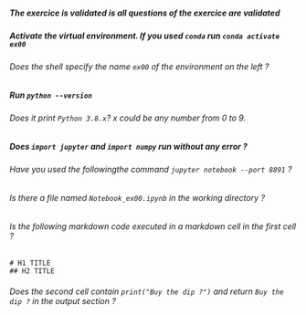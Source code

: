##### The exercice is validated is all questions of the exercice are validated

##### Activate the virtual environment. If you used `conda` run `conda activate ex00`

###### Does the shell specify the name `ex00` of the environment on the left ?

##### Run `python --version`

###### Does it print `Python 3.8.x`? x could be any number from 0 to 9. 

##### Does `import jupyter` and `import numpy` run without any error ? 

###### Have you used the followingthe command `jupyter notebook --port 8891` ?

###### Is there a file named `Notebook_ex00.ipynb` in the working directory ? 

###### Is the following markdown code executed in a markdown cell in the first cell ? 

```
# H1 TITLE
## H2 TITLE
```
###### Does the second cell contain `print("Buy the dip ?")` and return `Buy the dip ?` in the output section ? 